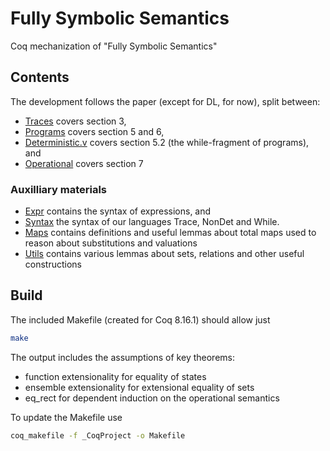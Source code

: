 # Fully Symbolic Semantics
Coq mechanization of "Fully Symbolic Semantics"

## Contents
The development follows the paper (except for DL, for now), split between:
- [Traces](./Traces) covers section 3,
- [Programs](./Programs.v) covers section 5 and 6,
- [Deterministic.v](./Deterministic.v) covers section 5.2 (the while-fragment of programs), and
- [Operational](./Operational.v) covers section 7
    
### Auxilliary materials
- [Expr](./Expr.v) contains the syntax of expressions, and
- [Syntax](./Syntax.v) the syntax of our languages Trace, NonDet and While.
- [Maps](./Maps.v) contains definitions and useful lemmas about total maps used to reason about substitutions and valuations
- [Utils](./Utils.v) contains various lemmas about sets, relations and other useful constructions

## Build
The included Makefile (created for Coq 8.16.1) should allow just
```sh
make
```
The output includes the assumptions of key theorems:
- function extensionality for equality of states
- ensemble extensionality for extensional equality of sets
- eq_rect for dependent induction on the operational semantics

To update the Makefile use
```sh
coq_makefile -f _CoqProject -o Makefile
```
